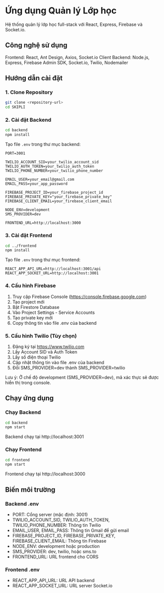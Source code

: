 # Ứng dụng Quản lý Lớp học

Hệ thống quản lý lớp học full-stack với React, Express, Firebase và Socket.io.

## Công nghệ sử dụng

Frontend: React, Ant Design, Axios, Socket.io Client
Backend: Node.js, Express, Firebase Admin SDK, Socket.io, Twilio, Nodemailer



## Hướng dẫn cài đặt

### 1. Clone Repository

```bash
git clone <repository-url>
cd SKIPLI
```

### 2. Cài đặt Backend

```bash
cd backend
npm install
```

Tạo file `.env` trong thư mục backend:

```env
PORT=3001

TWILIO_ACCOUNT_SID=your_twilio_account_sid
TWILIO_AUTH_TOKEN=your_twilio_auth_token
TWILIO_PHONE_NUMBER=your_twilio_phone_number

EMAIL_USER=your_email@gmail.com
EMAIL_PASS=your_app_password

FIREBASE_PROJECT_ID=your_firebase_project_id
FIREBASE_PRIVATE_KEY="your_firebase_private_key"
FIREBASE_CLIENT_EMAIL=your_firebase_client_email

NODE_ENV=development
SMS_PROVIDER=dev

FRONTEND_URL=http://localhost:3000
```

### 3. Cài đặt Frontend

```bash
cd ../frontend
npm install
```

Tạo file `.env` trong thư mục frontend:

```env
REACT_APP_API_URL=http://localhost:3001/api
REACT_APP_SOCKET_URL=http://localhost:3001
```

### 4. Cấu hình Firebase

1. Truy cập Firebase Console (https://console.firebase.google.com)
2. Tạo project mới
3. Bật Firestore Database
4. Vào Project Settings - Service Accounts
5. Tạo private key mới
6. Copy thông tin vào file .env của backend

### 5. Cấu hình Twilio (Tùy chọn)

1. Đăng ký tại https://www.twilio.com
2. Lấy Account SID và Auth Token
3. Lấy số điện thoại Twilio
4. Cập nhật thông tin vào file .env của backend
5. Đổi SMS_PROVIDER=dev thành SMS_PROVIDER=twilio

Lưu ý: Ở chế độ development (SMS_PROVIDER=dev), mã xác thực sẽ được hiển thị trong console.

## Chạy ứng dụng

### Chạy Backend

```bash
cd backend
npm start
```

Backend chạy tại http://localhost:3001

### Chạy Frontend

```bash
cd frontend
npm start
```

Frontend chạy tại http://localhost:3000

## Biến môi trường

### Backend .env
- PORT: Cổng server (mặc định: 3001)
- TWILIO_ACCOUNT_SID, TWILIO_AUTH_TOKEN, TWILIO_PHONE_NUMBER: Thông tin Twilio
- EMAIL_USER, EMAIL_PASS: Thông tin Gmail để gửi email
- FIREBASE_PROJECT_ID, FIREBASE_PRIVATE_KEY, FIREBASE_CLIENT_EMAIL: Thông tin Firebase
- NODE_ENV: development hoặc production
- SMS_PROVIDER: dev, twilio, hoặc sms.to
- FRONTEND_URL: URL frontend cho CORS

### Frontend .env
- REACT_APP_API_URL: URL API backend
- REACT_APP_SOCKET_URL: URL server Socket.io



